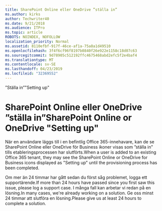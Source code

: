 ```yaml
---
title: SharePoint Online eller OneDrive ”ställa in”
ms.author: kirks
author: Techwriter40
ms.date: 9/21/2018
ms.audience: ITPro
ms.topic: article
ROBOTS: NOINDEX, NOFOLLOW
localization_priority: Normal
ms.assetid: 8110efbf-917f-46ce-af1a-75a8a1d49510
ms.openlocfilehash: 3f4f6cf96f8197b0840f26e922e1158c18d07c63
ms.sourcegitcommit: 9d78905c512192ffc4675468abd2efc5f2e4baf4
ms.translationtype: MT
ms.contentlocale: sv-SE
ms.lasthandoff: 04/23/2019
ms.locfileid: "32369552"
---
```

<span data-ttu-id="12769-102">”Ställa in”</span><span class="sxs-lookup"><span data-stu-id="12769-102">"Setting up"</span></span>

# <a name="sharepoint-online-or-onedrive-setting-up"></a><span data-ttu-id="12769-103">SharePoint Online eller OneDrive ”ställa in”</span><span class="sxs-lookup"><span data-stu-id="12769-103">SharePoint Online or OneDrive "Setting up"</span></span>

<span data-ttu-id="12769-104">När en användare läggs till i en befintlig Office 365-innehavare, kan de se SharePoint Online eller OneDrive för Business ikoner visas som ”ställa in” tills etableringsprocessen har slutförts.</span><span class="sxs-lookup"><span data-stu-id="12769-104">When a user is added to an existing Office 365 tenant, they may see the SharePoint Online or OneDrive for Business icons displayed as "Setting up" until the provisioning process has been completed.</span></span>
  
<span data-ttu-id="12769-105">Om mer än 24 timmar har gått sedan du först såg problemet, logga ett supportärende.</span><span class="sxs-lookup"><span data-stu-id="12769-105">If more than 24 hours have passed since you first saw this issue, please log a support case.</span></span> <span data-ttu-id="12769-106">I många fall kan arbetar vi redan på en lösning.</span><span class="sxs-lookup"><span data-stu-id="12769-106">In many cases, we're already working on a solution.</span></span> <span data-ttu-id="12769-107">Ge oss minst 24 timmar att slutföra en lösning.</span><span class="sxs-lookup"><span data-stu-id="12769-107">Please give us at least 24 hours to complete a solution.</span></span>
  

